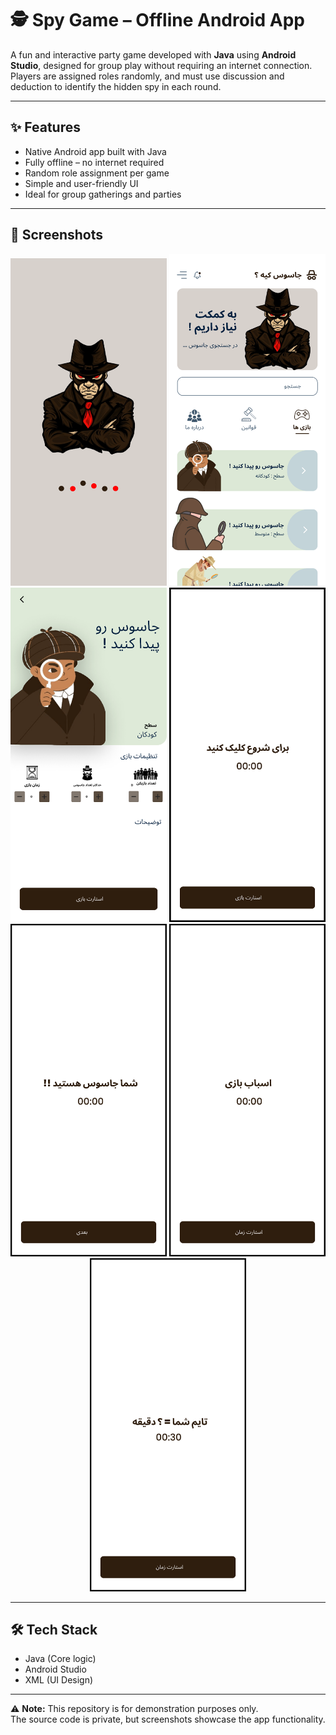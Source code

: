 # 🕵️ Spy Game – Offline Android App

A fun and interactive party game developed with **Java** using **Android Studio**, designed for group play without requiring an internet connection.  
Players are assigned roles randomly, and must use discussion and deduction to identify the hidden spy in each round.

---

## ✨ Features

- Native Android app built with Java
- Fully offline – no internet required
- Random role assignment per game
- Simple and user-friendly UI
- Ideal for group gatherings and parties

---

## 📸 Screenshots

<div align="center">
  <img src="screenshots/intro.png" width="250"/>
  <img src="screenshots/home.png" width="250"/>
  <img src="screenshots/game_page.png" width="250"/>
  <img src="screenshots/start_game.png" width="250"/>
  <img src="screenshots/role.png" width="250"/>
  <img src="screenshots/word.png" width="250"/>
  <img src="screenshots/timer.png" width="250"/>
</div>

---

## 🛠 Tech Stack

- Java (Core logic)
- Android Studio
- XML (UI Design)

---

⚠️ **Note:** This repository is for demonstration purposes only.  
The source code is private, but screenshots showcase the app functionality.
